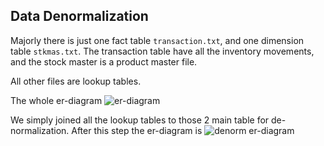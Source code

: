 ## Data Denormalization

Majorly there is just one fact table `transaction.txt`, and one dimension table `stkmas.txt`. The
transaction table have all the inventory movements, and the stock master is a product master file.

All other files are lookup tables.

The whole er-diagram
![er-diagram]()

We simply joined all the lookup tables to those 2 main table for de-normalization. After this step the
er-diagram is
![denorm er-diagram]()